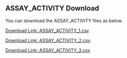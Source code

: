 ## ASSAY_ACTIVITY Download

You can download the ASSAY_ACTIVITY files as below.

[Download Link: ASSAY_ACTIVITY_1.csv](https://drive.google.com/file/d/1LmVBeFYDyNv4AsVhyXI6Tjzk4Byc6keE/view?usp=sharing)

[Download Link: ASSAY_ACTIVITY_2.csv](https://drive.google.com/file/d/1-1VUro0BhLugRnyJOCgqNV8ffDmxw4Ce/view?usp=sharing)

[Download Link: ASSAY_ACTIVITY_3.csv](https://drive.google.com/file/d/1-6CJT9AOD4ZLeF_CQsno1SZECvqYOpC-/view?usp=sharing)



